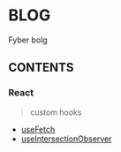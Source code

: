 # BLOG

Fyber bolg

## CONTENTS

### React

> custom hooks

- [useFetch](https://github.com/fyber-LJX/blog/issues/2)
- [useIntersectionObserver](https://github.com/fyber-LJX/blog/issues/1)
